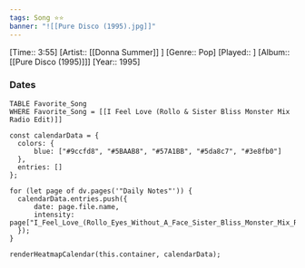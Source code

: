 ```yaml
---
tags: Song ⭐⭐ 
banner: "![[Pure Disco (1995).jpg]]"
---
```

[Time:: 3:55]
[Artist:: [[Donna Summer]] ]
[Genre:: Pop]
[Played:: ]
[Album:: [[Pure Disco (1995)]]]
[Year:: 1995]
### Dates
````dataview
TABLE Favorite_Song
WHERE Favorite_Song = [[I Feel Love (Rollo & Sister Bliss Monster Mix Radio Edit)]]
````
  ```dataviewjs
const calendarData = { 
	colors: { 
		blue: ["#9ccfd8", "#5BAAB8", "#57A1BB", "#5da8c7", "#3e8fb0"] 
	}, 
	entries: [] 
}; 

for (let page of dv.pages('"Daily Notes"')) { 
	calendarData.entries.push({ 
		date: page.file.name, 
		intensity: page["I_Feel_Love_(Rollo_Eyes_Without_A_Face_Sister_Bliss_Monster_Mix_Radio_Edit)"]
	}); 
} 

renderHeatmapCalendar(this.container, calendarData);
```
